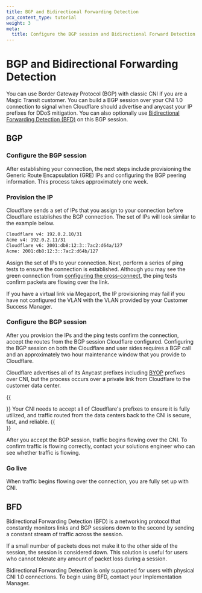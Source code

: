 ```yaml
---
title: BGP and Bidirectional Forwarding Detection
pcx_content_type: tutorial
weight: 3
meta:
  title: Configure the BGP session and Bidirectional Forward Detection
---
```


# BGP and Bidirectional Forwarding Detection

You can use Border Gateway Protocol (BGP) with classic CNI if you are a Magic Transit customer. You can build a BGP session over your CNI 1.0 connection to signal when Cloudflare should advertise and anycast your IP prefixes for DDoS mitigation. You can also optionally use [Bidirectional Forwarding Detection (BFD)](#bfd) on this BGP session.

## BGP

### Configure the BGP session

After establishing your connection, the next steps include provisioning the Generic Route Encapsulation (GRE) IPs and configuring the BGP peering information. This process takes approximately one week.

### Provision the IP

Cloudflare sends a set of IPs that you assign to your connection before Cloudflare establishes the BGP connection. The set of IPs will look similar to the example below.

```txt
Cloudflare v4: 192.0.2.10/31
Acme v4: 192.0.2.11/31
Cloudflare v6: 2001:db8:12:3::7ac2:d64a/127
Acme: 2001:db8:12:3::7ac2:d64b/127
```

Assign the set of IPs to your connection. Next, perform a series of ping tests to ensure the connection is established. Although you may see the green connection from [configuring the cross-connect](/network-interconnect/classic-cni/set-up/configure-cross-connect/), the ping tests confirm packets are flowing over the link.

If you have a virtual link via Megaport, the IP provisioning may fail if you have not configured the VLAN with the VLAN provided by your Customer Success Manager.

### Configure the BGP session

After you provision the IPs and the ping tests confirm the connection, accept the routes from the BGP session Cloudflare configured. Configuring the BGP session on both the Cloudflare and user sides requires a BGP call and an approximately two hour maintenance window that you provide to Cloudflare.

Cloudflare advertises all of its Anycast prefixes including [BYOP](/byoip/) prefixes over CNI, but the process occurs over a private link from Cloudflare to the customer data center.

{{<Aside type="note">}}
Your CNI needs to accept all of Cloudflare's prefixes to ensure it is fully utilized, and traffic routed from the data centers back to the CNI is secure, fast, and reliable.
{{</Aside>}}

After you accept the BGP session, traffic begins flowing over the CNI. To confirm traffic is flowing correctly, contact your solutions engineer who can see whether traffic is flowing.

### Go live

When traffic begins flowing over the connection, you are fully set up with CNI.

## BFD

Bidirectional Forwarding Detection (BFD) is a networking protocol that constantly monitors links and BGP sessions down to the second by sending a constant stream of traffic across the session.

If a small number of packets does not make it to the other side of the session, the session is considered down. This solution is useful for users who cannot tolerate any amount of packet loss during a session.

Bidirectional Forwarding Detection is only supported for users with physical CNI 1.0 connections. To begin using BFD, contact your Implementation Manager.